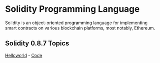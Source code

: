 # Solidity Programming Language

Solidity is an object-oriented programming language for implementing smart contracts on various blockchain platforms, most notably, Ethereum.

## Solidity 0.8.7 Topics

[Helloworld](https://github.com/basant-karki/solidity-programming-language/blob/main/explainations/helloworld.md) - [Code](https://github.com/basant-karki/solidity-programming-language/blob/main/solidity-0.8.7/helloworld.sol)
